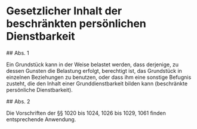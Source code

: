 # Gesetzlicher Inhalt der beschränkten persönlichen Dienstbarkeit



\#\# Abs. 1

 Ein Grundstück kann in der Weise belastet werden, dass derjenige, zu dessen Gunsten die Belastung erfolgt, berechtigt ist, das Grundstück in einzelnen Beziehungen zu benutzen, oder dass ihm eine sonstige Befugnis zusteht, die den Inhalt einer Grunddienstbarkeit bilden kann (beschränkte persönliche Dienstbarkeit).

\#\# Abs. 2

 Die Vorschriften der §§ 1020 bis 1024, 1026 bis 1029, 1061 finden entsprechende Anwendung. 

